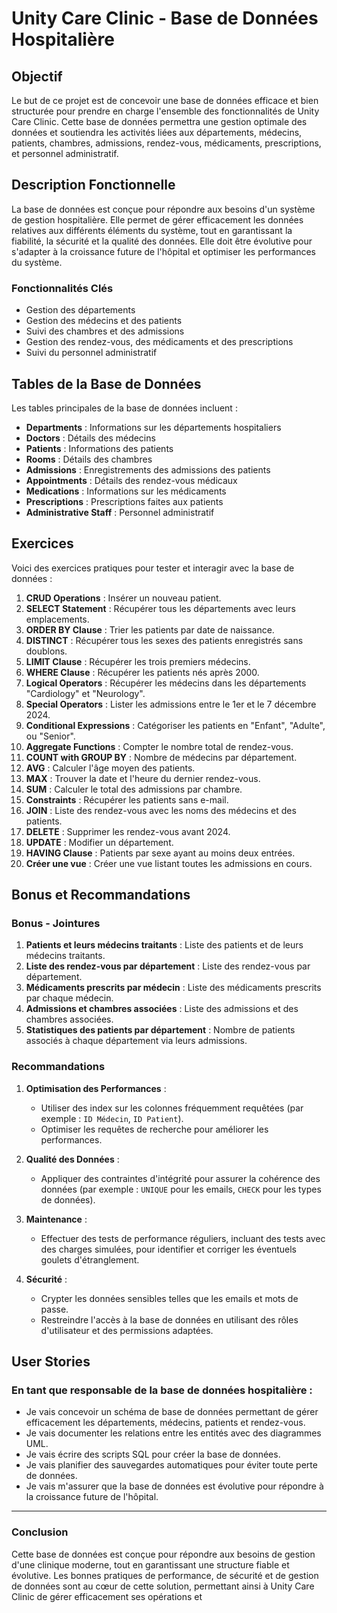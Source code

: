 # Unity Care Clinic - Base de Données Hospitalière

## Objectif

Le but de ce projet est de concevoir une base de données efficace et bien structurée pour prendre en charge l'ensemble des fonctionnalités de Unity Care Clinic. Cette base de données permettra une gestion optimale des données et soutiendra les activités liées aux départements, médecins, patients, chambres, admissions, rendez-vous, médicaments, prescriptions, et personnel administratif.

## Description Fonctionnelle

La base de données est conçue pour répondre aux besoins d'un système de gestion hospitalière. Elle permet de gérer efficacement les données relatives aux différents éléments du système, tout en garantissant la fiabilité, la sécurité et la qualité des données. Elle doit être évolutive pour s'adapter à la croissance future de l'hôpital et optimiser les performances du système.

### Fonctionnalités Clés

- Gestion des départements
- Gestion des médecins et des patients
- Suivi des chambres et des admissions
- Gestion des rendez-vous, des médicaments et des prescriptions
- Suivi du personnel administratif

## Tables de la Base de Données

Les tables principales de la base de données incluent :

- **Departments** : Informations sur les départements hospitaliers
- **Doctors** : Détails des médecins
- **Patients** : Informations des patients
- **Rooms** : Détails des chambres
- **Admissions** : Enregistrements des admissions des patients
- **Appointments** : Détails des rendez-vous médicaux
- **Medications** : Informations sur les médicaments
- **Prescriptions** : Prescriptions faites aux patients
- **Administrative Staff** : Personnel administratif

## Exercices

Voici des exercices pratiques pour tester et interagir avec la base de données :

1. **CRUD Operations** : Insérer un nouveau patient.
2. **SELECT Statement** : Récupérer tous les départements avec leurs emplacements.
3. **ORDER BY Clause** : Trier les patients par date de naissance.
4. **DISTINCT** : Récupérer tous les sexes des patients enregistrés sans doublons.
5. **LIMIT Clause** : Récupérer les trois premiers médecins.
6. **WHERE Clause** : Récupérer les patients nés après 2000.
7. **Logical Operators** : Récupérer les médecins dans les départements "Cardiology" et "Neurology".
8. **Special Operators** : Lister les admissions entre le 1er et le 7 décembre 2024.
9. **Conditional Expressions** : Catégoriser les patients en "Enfant", "Adulte", ou "Senior".
10. **Aggregate Functions** : Compter le nombre total de rendez-vous.
11. **COUNT with GROUP BY** : Nombre de médecins par département.
12. **AVG** : Calculer l'âge moyen des patients.
13. **MAX** : Trouver la date et l'heure du dernier rendez-vous.
14. **SUM** : Calculer le total des admissions par chambre.
15. **Constraints** : Récupérer les patients sans e-mail.
16. **JOIN** : Liste des rendez-vous avec les noms des médecins et des patients.
17. **DELETE** : Supprimer les rendez-vous avant 2024.
18. **UPDATE** : Modifier un département.
19. **HAVING Clause** : Patients par sexe ayant au moins deux entrées.
20. **Créer une vue** : Créer une vue listant toutes les admissions en cours.

## Bonus et Recommandations

### Bonus - Jointures

1. **Patients et leurs médecins traitants** : Liste des patients et de leurs médecins traitants.
2. **Liste des rendez-vous par département** : Liste des rendez-vous par département.
3. **Médicaments prescrits par médecin** : Liste des médicaments prescrits par chaque médecin.
4. **Admissions et chambres associées** : Liste des admissions et des chambres associées.
5. **Statistiques des patients par département** : Nombre de patients associés à chaque département via leurs admissions.

### Recommandations

1. **Optimisation des Performances** :
   - Utiliser des index sur les colonnes fréquemment requêtées (par exemple : `ID Médecin`, `ID Patient`).
   - Optimiser les requêtes de recherche pour améliorer les performances.

2. **Qualité des Données** :
   - Appliquer des contraintes d'intégrité pour assurer la cohérence des données (par exemple : `UNIQUE` pour les emails, `CHECK` pour les types de données).
   
3. **Maintenance** :
   - Effectuer des tests de performance réguliers, incluant des tests avec des charges simulées, pour identifier et corriger les éventuels goulets d'étranglement.

4. **Sécurité** :
   - Crypter les données sensibles telles que les emails et mots de passe.
   - Restreindre l'accès à la base de données en utilisant des rôles d'utilisateur et des permissions adaptées.

## User Stories

### En tant que responsable de la base de données hospitalière :

- Je vais concevoir un schéma de base de données permettant de gérer efficacement les départements, médecins, patients et rendez-vous.
- Je vais documenter les relations entre les entités avec des diagrammes UML.
- Je vais écrire des scripts SQL pour créer la base de données.
- Je vais planifier des sauvegardes automatiques pour éviter toute perte de données.
- Je vais m'assurer que la base de données est évolutive pour répondre à la croissance future de l'hôpital.

---

### Conclusion

Cette base de données est conçue pour répondre aux besoins de gestion d'une clinique moderne, tout en garantissant une structure fiable et évolutive. Les bonnes pratiques de performance, de sécurité et de gestion de données sont au cœur de cette solution, permettant ainsi à Unity Care Clinic de gérer efficacement ses opérations et
